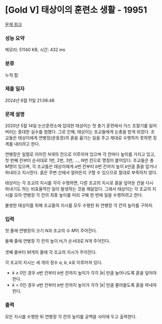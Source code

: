 # [Gold V] 태상이의 훈련소 생활 - 19951 

[문제 링크](https://www.acmicpc.net/problem/19951) 

### 성능 요약

메모리: 51140 KB, 시간: 432 ms

### 분류

누적 합

### 제출 일자

2024년 6월 11일 21:08:48

### 문제 설명

<p>2020년 5월 14일 논산훈련소에 입대한 태상이는 첫 총기 훈련에서 가스 조절기를 잃어버리는 중대한 실수를 범했다. 그로 인해, 태상이는 조교들에게 눈총을 받게 되었다. 조교들은 태상이에게 연병장(운동장)의 흙을 옮기는 일을 주고 제대로 수행하지 못하면 징계를 내리려고 한다.</p>

<p>연병장은 일렬로 이어진 <em>N</em>개의 칸으로 이루어져 있으며 각 칸마다 높이를 가지고 있고, 첫 번째 칸부터 순서대로 1번, 2번, 3번, ..., <em>N</em>번 칸으로 명칭이 붙어있다. 조교들은 총 <em>M</em>명이 있으며, 각 조교들은 태상이에게 <em>a</em>번 칸부터 <em>b</em>번 칸까지 높이 <em>k</em>만큼 흙을 덮거나 파내라고 지시한다. 흙은 주변 산에서 얼마든지 구할 수 있으므로 절대로 부족하지 않다.</p>

<p>태상이는 각 조교의 지시를 각각 수행하면, 다른 조교의 지시로 흙을 덮어둔 칸을 다시 파내기도 하는 비효율적인 일이 발생하는 것을 깨달았다. 그래서 태상이는 각 조교의 지시를 모아 연병장 각 칸의 최종 높이를 미리 구해 한 번에 일을 수행하려고 한다.</p>

<p>불쌍한 태상이를 위해 조교들의 지시를 모두 수행한 뒤 연병장 각 칸의 높이를 구하자.</p>

### 입력 

 <p>첫 줄에 연병장의 크기 <em>N</em>과 조교의 수 <em>M</em>이 주어진다.</p>

<p>둘째 줄에 연병장 각 칸의 높이 <em>H<sub>i</sub></em>가 순서대로 <em>N</em>개 주어진다.</p>

<p>셋째 줄부터 <em>M</em>개의 줄에 각 조교의 지시가 주어진다.</p>

<p>각 조교의 지시는 세 개의 정수 <em>a</em>, <em>b</em>, <em>k</em>로 이루어져 있다.</p>

<ul>
	<li><em>k </em>≥ 0인 경우 <em>a</em>번 칸부터 <em>b</em>번 칸까지 높이가 각각 |<em>k</em>| 만큼 늘어나도록 흙을 덮어야 한다.</li>
	<li><em>k</em> < 0인 경우 <em>a</em>번 칸부터 <em>b</em>번 칸까지 높이가 각각 |<em>k</em>| 만큼 줄어들도록 흙을 파내야 한다.</li>
</ul>

### 출력 

 <p>모든 지시를 수행한 뒤 연병장 각 칸의 높이를 공백을 사이에 두고 출력한다.</p>

